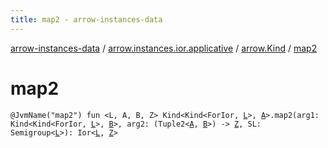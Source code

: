 ```yaml
---
title: map2 - arrow-instances-data
---
```


[arrow-instances-data](../../index.html) / [arrow.instances.ior.applicative](../index.html) / [arrow.Kind](index.html) / [map2](./map2.html)

# map2

`@JvmName("map2") fun <L, A, B, Z> Kind<Kind<ForIor, `[`L`](map2.html#L)`>, `[`A`](map2.html#A)`>.map2(arg1: Kind<Kind<ForIor, `[`L`](map2.html#L)`>, `[`B`](map2.html#B)`>, arg2: (Tuple2<`[`A`](map2.html#A)`, `[`B`](map2.html#B)`>) -> `[`Z`](map2.html#Z)`, SL: Semigroup<`[`L`](map2.html#L)`>): Ior<`[`L`](map2.html#L)`, `[`Z`](map2.html#Z)`>`